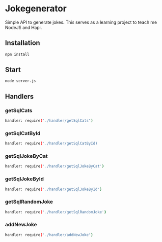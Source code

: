 # Jokegenerator

Simple API to generate jokes.
This serves as a learning project to teach me NodeJS and Hapi.

## Installation
```BASH
npm install
```

## Start 
```BASH
node server.js
```

## Handlers
### getSqlCats
```BASH
handler: require('./handler/getSqlCats')
```

### getSqlCatById
```BASH
handler: require('./handler/getSqlCatById)
```

### getSqlJokeByCat
```BASH
handler: require('./handler/getSqlJokeByCat')
```

### getSqlJokeById
```BASH
handler: require('./handler/getSqlJokeById')
```

### getSqlRandomJoke
```BASH
handler: require('./handler/getSqlRandomJoke')
```

### addNewJoke
```BASH
handler: require('./handler/addNewJoke')
```
